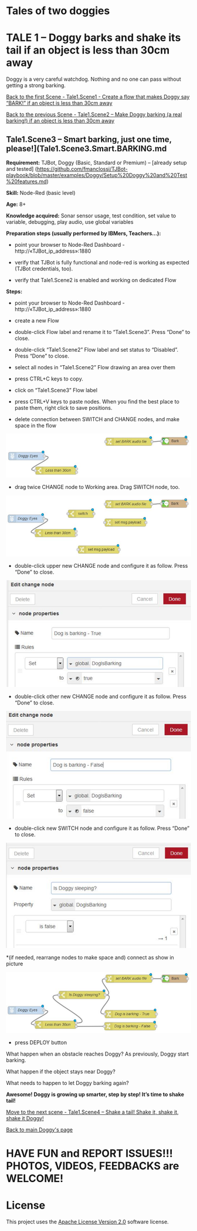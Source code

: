 # Tales of two doggies
# TALE 1 – Doggy barks and shake its tail if an object is less than 30cm away
Doggy is a very careful watchdog. Nothing and no one can pass without getting a strong barking.

[Back to the first Scene - Tale1.Scene1 - Create a flow that makes Doggy say “BARK!” if an object is less than 30cm away](Tale1.Scene1.Say.BARK.md)

[Back to the previous Scene - Tale1.Scene2 – Make Doggy barking (a real barking!) if an object is less than 30cm away](Tale1.Scene2.BARKING.md)

## Tale1.Scene3 – Smart barking, just one time, please!](Tale1.Scene3.Smart.BARKING.md

**Requirement:** TJBot, Doggy (Basic, Standard or Premium) – [already setup and tested] (https://github.com/fmanclossi/TJBot-playbook/blob/master/examples/Doggy/Setup%20Doggy%20and%20Test%20features.md)

**Skill:** Node-Red (basic level)

**Age:** 8+

**Knowledge acquired:** Sonar sensor usage, test condition, set value to variable, debugging, play audio, use global variables

**Preparation steps (usually performed by IBMers, Teachers…):**

* point your browser to Node-Red Dashboard - http://«TJBot_ip_address»:1880

* verify that TJBot is fully functional and node-red is working as expected (TJBot credentials, too). 

* verify that Tale1.Scene2 is enabled and working on dedicated Flow

**Steps:**

* point your browser to Node-Red Dashboard - http://«TJBot_ip_address»:1880

* create a new Flow

* double-click Flow label and rename it to “Tale1.Scene3”. Press “Done” to close.

* double-click “Tale1.Scene2” Flow label and set status to “Disabled”. Press “Done” to close.

* select all nodes in “Tale1.Scene2” Flow drawing an area over them

* press CTRL+C keys to copy.

* click on “Tale1.Scene3” Flow label

* press CTRL+V keys to paste nodes. When you find the best place to paste them, right click to save positions.

* delete connection between SWITCH and CHANGE nodes, and make space in the flow

![image]( https://github.com/fmanclossi/TJBot-playbook/blob/master/examples/Doggy/Media/Tales/t01s31.Rearrange.Flow.jpg)

* drag twice CHANGE node to Working area. Drag SWITCH node, too.

![image]( https://github.com/fmanclossi/TJBot-playbook/blob/master/examples/Doggy/Media/Tales/t01s32.Add.CHANGE.SWITCH.Nodes.Smarter.Barking.jpg)

* double-click upper new CHANGE node and configure it as follow. Press “Done” to close.

![image]( https://github.com/fmanclossi/TJBot-playbook/blob/master/examples/Doggy/Media/Tales/t01s33.Configure.global.DogIsBarking.TRUE.CHANGE.Node.jpg)

* double-click other new CHANGE node and configure it as follow. Press “Done” to close.

![image]( https://github.com/fmanclossi/TJBot-playbook/blob/master/examples/Doggy/Media/Tales/t01s34.Configure.global.DogIsBarking.FALSE.CHANGE.Node.jpg)

* double-click new SWITCH node and configure it as follow. Press “Done” to close.

![image]( https://github.com/fmanclossi/TJBot-playbook/blob/master/examples/Doggy/Media/Tales/t01s35.Configure.SWITCH.DogIsBarking.Node.jpg)

*(if needed, rearrange nodes to make space and) connect as show in picture

![image]( https://github.com/fmanclossi/TJBot-playbook/blob/master/examples/Doggy/Media/Tales/t01s36.Connect.DogIsBarking.Nodes.jpg)

* press DEPLOY button

What happen when an obstacle reaches Doggy? As previously, Doggy start barking.

What happen if the object stays near Doggy?

What needs to happen to let Doggy barking again? 

**Awesome! Doggy is growing up smarter, step by step! It’s time to shake tail!**

[Move to the next scene - Tale1.Scene4 – Shake a tail! Shake it, shake it, shake it Doggy!](Tale1.Scene4.Shake.Tail.md)

[Back to main Doggy's page](https://github.com/fmanclossi/TJBot-playbook/tree/master/examples/Doggy)

# HAVE FUN and REPORT ISSUES!!! PHOTOS, VIDEOS, FEEDBACKS are WELCOME!

# License  
This project uses the [Apache License Version 2.0](../../LICENSE) software license.  
